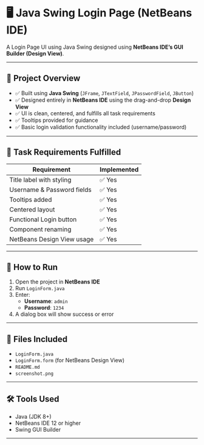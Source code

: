 # 🖥️ Java Swing Login Page (NetBeans IDE)

A Login Page UI using Java Swing designed using **NetBeans IDE’s GUI Builder (Design View)**.

---

## 📌 Project Overview

- ✅ Built using **Java Swing** (`JFrame`, `JTextField`, `JPasswordField`, `JButton`)
- ✅ Designed entirely in **NetBeans IDE** using the drag-and-drop **Design View**
- ✅ UI is clean, centered, and fulfills all task requirements
- ✅ Tooltips provided for guidance
- ✅ Basic login validation functionality included (username/password)

---

## 🎯 Task Requirements Fulfilled

| Requirement                  | Implemented |
|-----------------------------|-------------|
| Title label with styling    | ✅ Yes       |
| Username & Password fields  | ✅ Yes       |
| Tooltips added              | ✅ Yes       |
| Centered layout             | ✅ Yes       |
| Functional Login button     | ✅ Yes       |
| Component renaming          | ✅ Yes       |
| NetBeans Design View usage  | ✅ Yes       |

---

## 🧪 How to Run

1. Open the project in **NetBeans IDE**
2. Run `LoginForm.java`
3. Enter:
   - **Username**: `admin`
   - **Password**: `1234`
4. A dialog box will show success or error

---

## 📁 Files Included

- `LoginForm.java`
- `LoginForm.form` (for NetBeans Design View)
- `README.md`
- `screenshot.png`

---

## 🛠️ Tools Used

- Java (JDK 8+)
- NetBeans IDE 12 or higher
- Swing GUI Builder

---

